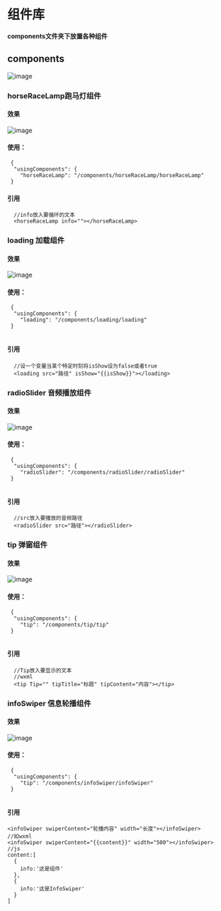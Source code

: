 # 组件库
#### components文件夹下放置各种组件
## components
![image](https://github.com/wenxuancheung/miniAppComponent/raw/master/image/title.png)
### horseRaceLamp跑马灯组件
#### 效果
![image](https://github.com/wenxuancheung/miniAppComponent/raw/master/image/horseRaceLamp.png)
#### 使用：
```
 {
  "usingComponents": {
    "horseRaceLamp": "/components/horseRaceLamp/horseRaceLamp"
 }
```
#### 引用
```
  //info放入要循环的文本
  <horseRaceLamp info=""></horseRaceLamp>
```

### loading 加载组件
#### 效果
![image](https://github.com/wenxuancheung/miniAppComponent/raw/master/image/loading.png)
#### 使用：
```
 {
  "usingComponents": {
    "loading": "/components/loading/loading"
 }
 
```
#### 引用
```
  //设一个变量当某个特定时刻将isShow设为false或者true
  <loading src="路径" isShow="{{isShow}}"></loading>
```


### radioSlider 音频播放组件
#### 效果
![image](https://github.com/wenxuancheung/miniAppComponent/raw/master/image/radioSlider.png)
#### 使用：
```
 {
  "usingComponents": {
    "radioSlider": "/components/radioSlider/radioSlider"
 }
 
```
#### 引用
```
  //src放入要播放的音频路径
  <radioSlider src="路径"></radioSlider>
```

### tip 弹窗组件
#### 效果
![image](https://github.com/wenxuancheung/miniAppComponent/raw/master/image/tip.png)
#### 使用：
```
 {
  "usingComponents": {
    "tip": "/components/tip/tip"
 }
 
```
#### 引用
```
  //Tip放入要显示的文本
  //wxml
  <tip Tip="" tipTitle="标题" tipContent="内容"></tip>
```

### infoSwiper 信息轮播组件
#### 效果
![image](https://github.com/wenxuancheung/miniAppComponent/raw/master/image/infoSwiper.png)
#### 使用：
```
 {
  "usingComponents": {
    "tip": "/components/infoSwiper/infoSwiper"
 }
 
```
#### 引用
```
<infoSwiper swiperContent="轮播内容" width="长度"></infoSwiper>
//如wxml
<infoSwiper swiperContent="{{content}}" width="500"></infoSwiper>
//js
content:[
  {
    info:'这是组件'
  },
  {
    info:'这是InfoSwiper'
  }
]
```